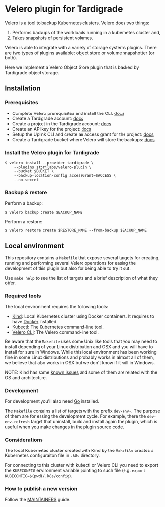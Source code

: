 # Velero plugin for Tardigrade

Velero is a tool to backup Kubernetes clusters. Velero does two things:

1. Performs backups of the workloads running in a kubernetes cluster and,
1. Takes snapshots of persistent volumes.

Velero is able to integrate with a variety of storage systems plugins. There are two types of plugins available: object store or volume snapshotter (or both).

Here we implement a Velero Object Store plugin that is backed by Tardigrade object storage.

## Installation

### Prerequisites

- Complete Velero prerequisites and install the CLI: [docs](https://velero.io/docs/master/basic-install/)
- Create a Tardigrade account: [docs](https://tardigrade.io/signup/)
- Create a project in the Tardigrade account: [docs](https://documentation.tardigrade.io/getting-started/uploading-your-first-object/create-a-project)
- Create an API key for the project: [docs](https://documentation.tardigrade.io/getting-started/uploading-your-first-object/create-an-api-key)
- Setup the Uplink CLI and create an access grant for the project: [docs](https://documentation.tardigrade.io/getting-started/uploading-your-first-object/set-up-uplink-cli)
- Create a Tardigrade bucket where Velero will store the backups: [docs](https://documentation.tardigrade.io/getting-started/uploading-your-first-object/create-a-bucket)

### Install the Velero plugin for Tardigrade

```
$ velero install --provider tardigrade \
    --plugins storjlabs/velero-plugin \
    --bucket $BUCKET \
    --backup-location-config accessGrant=$ACCESS \
    --no-secret
```

### Backup & restore

Perform a backup:

```
$ velero backup create $BACKUP_NAME
```

Perform a restore:

```
$ velero restore create $RESTORE_NAME --from-backup $BACKUP_NAME
```

## Local environment

This repository contains a `Makefile` that expose several targets for creating, running and performing several Velero operations for easing the development of this plugin but also for being able to try it out.

Use `make help` to see the list of targets and a brief description of what they offer.


### Required tools

The local environment requires the following tools:

* [Kind](https://kind.sigs.k8s.io/): Local Kubernetes cluster using Docker containers. It requires to have [Docker](https://www.docker.com/products/docker-desktop) installed.
* [Kubectl](https://kubernetes.io/docs/tasks/tools/install-kubectl/): The Kubernetes command-line tool.
* [Velero CLI](https://velero.io/docs/v1.4/basic-install/): The Velero command-line tool.

Be aware that the `Makefile` uses some Unix like tools that you may need to install depending of your Linux distribution and OSX and you will have to install for sure in Windows. While this local environment has been working fine in some Linux distributions and probably works in almost all of them, we believe that also works in OSX but we don't know if it will in Windows.

NOTE: Kind has some [known issues](https://kind.sigs.k8s.io/docs/user/known-issues/) and some of them are related with the OS and architecture.


### Development

For development you'll also need [Go](https://golang.org/) installed.

The `Makefile` contains a list of targets with the prefix `dev-env-`. The purpose of them are for easing the development cycle. For example, there the `dev-env-refresh` target that uninstall, build and install again the plugin, which is useful when you make changes in the plugin source code.


### Considerations

The local Kubernetes cluster created with Kind by the `Makefile` creates a Kubernetes configuraiton file in `.k8s` directory.

For connecting to this cluster with kubectl or Velero CLI you need to export the `KUBECONFIG` environment variable pointing to such file (e.g. `export KUBECONFIG=$(pwd)/.k8s/config`).

### How to publish a new version

Follow the [MAINTAINERS](MAINTAINERS.md) guide.
